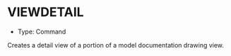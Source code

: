 # VIEWDETAIL

- Type: Command

Creates a detail view of a portion of a model documentation drawing view.
